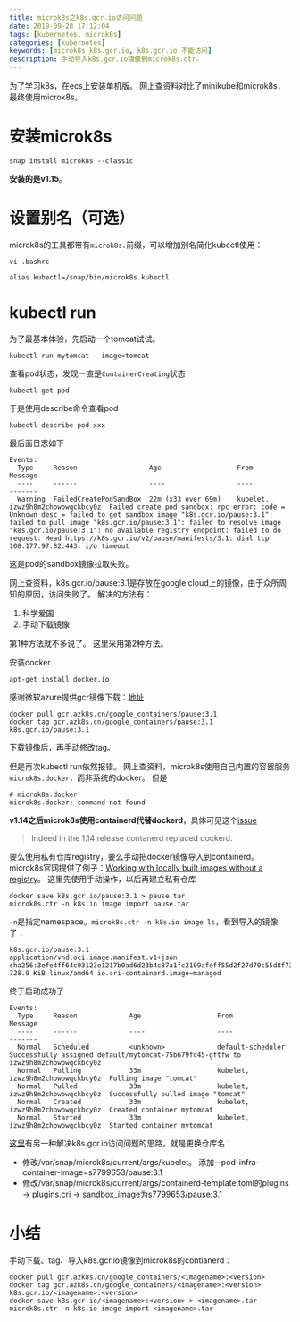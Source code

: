 ```yaml
---
title: microk8s之k8s.gcr.io访问问题
date: 2019-09-28 17:12:04
tags: [kubernetes, microk8s]
categories: [kubernetes]
keywords: [microk8s k8s.gcr.io, k8s.gcr.io 不能访问]
description: 手动导入k8s.gcr.io镜像到microk8s.ctr。
---
```


为了学习k8s，在ecs上安装单机版。
网上查资料对比了minikube和microk8s，最终使用microk8s。
<!-- more -->

# 安装microk8s
```
snap install microk8s --classic
```
**安装的是v1.15**。

# 设置别名（可选）
microk8s的工具都带有`microk8s.`前缀，可以增加别名简化kubectl使用：
```
vi .bashrc

alias kubectl=/snap/bin/microk8s.kubectl
```

# kubectl run

为了最基本体验，先启动一个tomcat试试。
```
kubectl run mytomcat --image=tomcat
```
查看pod状态，发现一直是`ContainerCreating`状态
```
kubectl get pod
```
于是使用describe命令查看pod
```
kubectl describe pod xxx
```
最后面日志如下
```
Events:
  Type     Reason                  Age                   From                              Message
  ----     ------                  ----                  ----                              -------
  Warning  FailedCreatePodSandBox  22m (x33 over 69m)    kubelet, izwz9h8m2chowowqckbcy0z  Failed create pod sandbox: rpc error: code = Unknown desc = failed to get sandbox image "k8s.gcr.io/pause:3.1": failed to pull image "k8s.gcr.io/pause:3.1": failed to resolve image "k8s.gcr.io/pause:3.1": no available registry endpoint: failed to do request: Head https://k8s.gcr.io/v2/pause/manifests/3.1: dial tcp 108.177.97.82:443: i/o timeout
```
这是pod的sandbox镜像拉取失败。

网上查资料，k8s.gcr.io/pause:3.1是存放在google cloud上的镜像，由于众所周知的原因，访问失败了。
解决的方法有：
1. 科学爱国
2. 手动下载镜像

第1种方法就不多说了。
这里采用第2种方法。

安装docker
```
apt-get install docker.io
```
感谢微软azure提供gcr镜像下载：[地址](http://mirror.azure.cn/help/gcr-proxy-cache.html )
```
docker pull gcr.azk8s.cn/google_containers/pause:3.1
docker tag gcr.azk8s.cn/google_containers/pause:3.1 k8s.gcr.io/pause:3.1
```
下载镜像后，再手动修改tag。

但是再次kubectl run依然报错。
网上查资料，microk8s使用自己内置的容器服务`microk8s.docker`，而非系统的docker。
但是
```
# microk8s.docker
microk8s.docker: command not found
```
**v1.14之后microk8s使用containerd代替dockerd**，具体可见这个[issue](https://github.com/ubuntu/microk8s/issues/382)
>Indeed in the 1.14 release contanerd replaced dockerd.

要么使用私有仓库registry，要么手动把docker镜像导入到containerd。microk8s官网提供了例子：[Working with locally built images without a registry](https://microk8s.io/docs/working)。
这里先使用手动操作，以后再建立私有仓库
```
docker save k8s.gcr.io/pause:3.1 > pause.tar
microk8s.ctr -n k8s.io image import pause.tar
```
`-n`是指定namespace。`microk8s.ctr -n k8s.io image ls`，看到导入的镜像了：
```
k8s.gcr.io/pause:3.1                                                                             application/vnd.oci.image.manifest.v1+json                sha256:3efe4ff64c93123e1217b0ad6d23b4c87a1fc2109afeff55d2f27d70c55d8f73 728.9 KiB linux/amd64 io.cri-containerd.image=managed 
```

终于启动成功了
```
Events:
  Type     Reason             Age                   From                              Message
  ----     ------             ----                  ----                              -------
  Normal   Scheduled          <unknown>             default-scheduler                 Successfully assigned default/mytomcat-75b679fc45-gftfw to izwz9h8m2chowowqckbcy0z
  Normal   Pulling            33m                   kubelet, izwz9h8m2chowowqckbcy0z  Pulling image "tomcat"
  Normal   Pulled             33m                   kubelet, izwz9h8m2chowowqckbcy0z  Successfully pulled image "tomcat"
  Normal   Created            33m                   kubelet, izwz9h8m2chowowqckbcy0z  Created container mytomcat
  Normal   Started            33m                   kubelet, izwz9h8m2chowowqckbcy0z  Started container mytomcat
```

[这里](https://www.jianshu.com/p/02fd2540fab2)有另一种解决k8s.gcr.io访问问题的思路，就是更换仓库名：
- 修改/var/snap/microk8s/current/args/kubelet。 添加--pod-infra-container-image=s7799653/pause:3.1
- 修改/var/snap/microk8s/current/args/containerd-template.toml的plugins -> plugins.cri -> sandbox_image为s7799653/pause:3.1


# 小结

手动下载、tag、导入k8s.gcr.io镜像到microk8s的contianerd：
```
docker pull gcr.azk8s.cn/google_containers/<imagename>:<version>
docker tag gcr.azk8s.cn/google_containers/<imagename>:<version> k8s.gcr.io/<imagename>:<version>
docker save k8s.gcr.io/<imagename>:<version> > <imagename>.tar
microk8s.ctr -n k8s.io image import <imagename>.tar
```